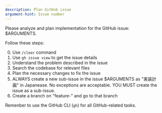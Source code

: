 ```yaml
---
description: Plan GitHub issue
argument-hint: Issue number
---
```


Please analyze and plan implementation for the GitHub issue: $ARGUMENTS.

Follow these steps:

0. Use `/clear` command
1. Use `gh issue view` to get the issue details
2. Understand the problem described in the issue
3. Search the codebase for relevant files
4. Plan the necessary changes to fix the issue
5. ALWAYS create a new sub-issue in the issue $ARGUMENTS as "実装計画" in Japanease. No exceptions are acceptable. YOU MUST create the issue as a sub-issue.
6. Create a branch on "feature-<issue-number>" and go to that branch

Remenber to use the GitHub CLI (`gh`) for all GitHub-related tasks.